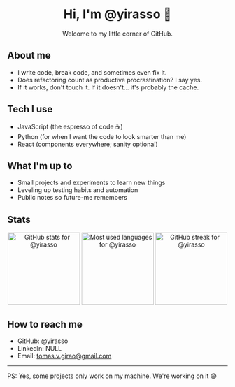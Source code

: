 <div align="center">

# Hi, I'm @yirasso 👋

Welcome to my little corner of GitHub.

</div>

## About me

- I write code, break code, and sometimes even fix it.
- Does refactoring count as productive procrastination? I say yes.
- If it works, don't touch it. If it doesn't... it's probably the cache.

## Tech I use

- JavaScript (the espresso of code ☕)
- Python (for when I want the code to look smarter than me)
- React (components everywhere; sanity optional)

## What I'm up to

- Small projects and experiments to learn new things
- Leveling up testing habits and automation
- Public notes so future-me remembers

## Stats

<div align="center">

<!-- Change the username if needed -->
<img height="165" src="https://github-readme-stats.vercel.app/api?username=yirasso&show_icons=true&theme=transparent&hide_border=true&rank_icon=github" alt="GitHub stats for @yirasso" />
<img height="165" src="https://github-readme-stats.vercel.app/api/top-langs/?username=yirasso&layout=compact&theme=transparent&hide_border=true" alt="Most used languages for @yirasso" />

<!-- Streak (optional) -->
<img height="165" src="https://streak-stats.demolab.com/?user=yirasso&theme=transparent&hide_border=true" alt="GitHub streak for @yirasso" />

</div>

## How to reach me

- GitHub: @yirasso
- LinkedIn: NULL
- Email: tomas.v.girao@gmail.com

<!--
Quick tips:
- Replace the placeholders above with your real contacts.
- Pin your favorite repositories on your profile to highlight them.
- Keep this README short—think of it as a technical business card.
-->

---

PS: Yes, some projects only work on my machine. We're working on it 😅
